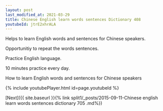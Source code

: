 ```yaml
---
layout: post
last_modified_at: 2021-03-29
title: Chinese English learn words sentences Dictionary 408 
youtubeId: jtrE2xhrALA
---
```

 
 
Helps to learn English words and sentences for Chinese speakers.

Opportunitiy to repeat the words sentences. 

Practice English language. 
 
10 minutes practice every day. 
 
How to learn English words and sentences for Chinese speakers 
 
{% include youtubePlayer.html id=page.youtubeId %}
 
 
[Next]({{ site.baseurl }}{% link  split1/_posts/2015-09-11-Chinese english learn words sentences dictionary 705 .md%})
 
